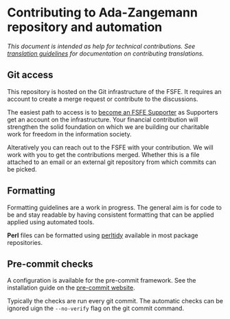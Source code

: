 <!--
SPDX-FileCopyrightText: 2024 Nico Rikken <nico.rikken@fsfe.org>

SPDX-License-Identifier: CC-BY-SA-4.0
-->

# Contributing to Ada-Zangemann repository and automation

_This document is intended as help for technical contributions. See [translation
guidelines](Translation-Guidelines.md) for documentation on contributing
translations._

## Git access

This repository is hosted on the Git infrastructure of the FSFE. It requires an
account to create a merge request or contribute to the discussions.

The easiest path to access is to [become an FSFE
Supporter](https://my.fsfe.org/donate) as Supporters get an account on the
infrastructure. Your financial contribution will strengthen the solid foundation
on which we are building our charitable work for freedom in the information
society.

Alteratively you can reach out to the FSFE with your contribution. We will work
with you to get the contributions merged. Whether this is a file attached to an
email or an external git repository from which commits can be picked.

## Formatting

Formatting guidelines are a work in progress. The general aim is for code to be
and stay readable by having consistent formatting that can be applied applied
using automated tools.

**Perl** files can be formatted using
[perltidy](https://metacpan.org/dist/Perl-Tidy/view/bin/perltidy) available in
most package repositories.

## Pre-commit checks

A configuration is available for the pre-commit framework. See the installation
guide on the [pre-commit website](https://pre-commit.com/).

Typically the checks are run every git commit. The automatic checks can be
ignored uign the `--no-verify` flag on the git commit command.
